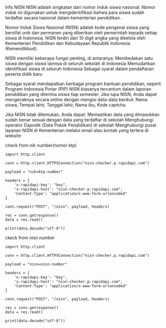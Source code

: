 Info NISN
NISN adalah singkatan dari nomor induk siswa nasional. Nomor induk ini digunakan untuk mengidentifikasi bahwa para siswa sudah terdaftar secara nasional dalam kementerian pendidikan.


Nomor Induk Siswa Nasional (NISN) adalah kode pengenal siswa yang bersifat unik dan permanen yang diberikan oleh pemerintah kepada setiap siswa di Indonesia. 
NISN terdiri dari 10 digit angka yang dikelola oleh Kementerian Pendidikan dan Kebudayaan Republik Indonesia (Kemendikbud). 

NISN memiliki beberapa fungsi penting, di antaranya: 
Membedakan satu siswa dengan siswa lainnya di seluruh sekolah di Indonesia
Memudahkan identifikasi siswa di seluruh Indonesia
Sebagai syarat dalam pendaftaran peserta didik baru

Sebagai syarat mendapatkan berbagai program bantuan pendidikan, seperti Program Indonesia Pintar (PIP)
NISN biasanya tercantum dalam laporan pendidikan yang diterima siswa tiap semester. 
Jika lupa NISN, Anda dapat mengeceknya secara online dengan mengisi data-data berikut: Nama siswa, Tempat lahir, Tanggal lahir, Nama ibu, Kode captcha. 

Jika NISN tidak ditemukan, Anda dapat: 
Memastikan data yang dimasukkan sudah benar sesuai dengan data yang terdaftar di sekolah
Menghubungi operator Dapodik (Data Pokok Pendidikan) di sekolah
Menghubungi pusat layanan NISN di Kementerian melalui email atau kontak yang tertera di website


check from nik number(nomor ktp)
````
import http.client

conn = http.client.HTTPSConnection("nisn-checker.p.rapidapi.com")

payload = "nik=ktp-number"

headers = {
    'x-rapidapi-key': "key",
    'x-rapidapi-host': "nisn-checker.p.rapidapi.com",
    'Content-Type': "application/x-www-form-urlencoded"
}

conn.request("POST", "/nisn", payload, headers)

res = conn.getresponse()
data = res.read()

print(data.decode("utf-8"))
````

ckeck from nisn number
````
import http.client

conn = http.client.HTTPSConnection("nisn-checker.p.rapidapi.com")

payload = "nisn=nisn-number"

headers = {
    'x-rapidapi-key': "key",
    'x-rapidapi-host': "nisn-checker.p.rapidapi.com",
    'Content-Type': "application/x-www-form-urlencoded"
}

conn.request("POST", "/nisn", payload, headers)

res = conn.getresponse()
data = res.read()

print(data.decode("utf-8"))
````
